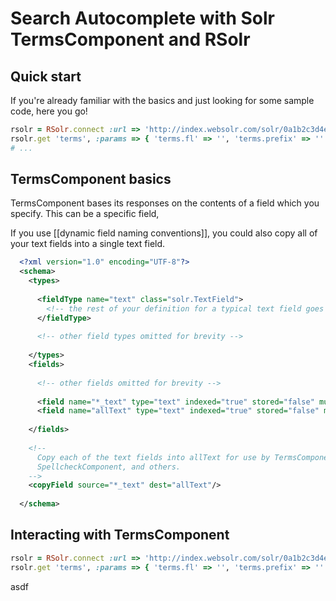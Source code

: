 # Search Autocomplete with Solr TermsComponent and RSolr

## Quick start

If you're already familiar with the basics and just looking for some sample code, here you go!

```ruby
rsolr = RSolr.connect :url => 'http://index.websolr.com/solr/0a1b2c3d4e5f'
rsolr.get 'terms', :params => { 'terms.fl' => '', 'terms.prefix' => '' }
# ...
```

## TermsComponent basics

TermsComponent bases its responses on the contents of a field which you specify. This can be a specific field, 

If you use [[dynamic field naming conventions]], you could also copy all of your text fields into a single text field.

```xml
  <?xml version="1.0" encoding="UTF-8"?>
  <schema>
    <types>
      
      <fieldType name="text" class="solr.TextField">
        <!-- the rest of your definition for a typical text field goes here -->
      </fieldType>
      
      <!-- other field types omitted for brevity -->
      
    </types>
    <fields>
      
      <!-- other fields omitted for brevity -->
      
      <field name="*_text" type="text" indexed="true" stored="false" multiValued="true" />
      <field name="allText" type="text" indexed="true" stored="false" multiValued="true" />
      
    </fields>
    
    <!--
      Copy each of the text fields into allText for use by TermsComponent,
      SpellcheckComponent, and others.
    -->
    <copyField source="*_text" dest="allText"/>
    
  </schema>
```

## Interacting with TermsComponent

```ruby
rsolr = RSolr.connect :url => 'http://index.websolr.com/solr/0a1b2c3d4e5f'
rsolr.get 'terms', :params => { 'terms.fl' => '', 'terms.prefix' => '' }
```

asdf